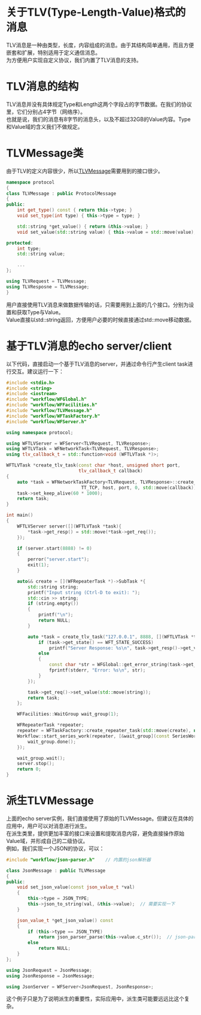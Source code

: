 # 关于TLV(Type-Length-Value)格式的消息
TLV消息是一种由类型，长度，内容组成的消息。由于其结构简单通用，而且方便嵌套和扩展，特别适用于定义通信消息。  
为方便用户实现自定义协议，我们内置了TLV消息的支持。  

# TLV消息的结构
TLV消息并没有具体规定Type和Length这两个字段占的字节数据。在我们的协议里，它们分别占4字节（网络序）。  
也就是说，我们的消息有8字节的消息头，以及不超过32GB的Value内容。Type和Value域的含义我们不做规定。  

# TLVMessage类
由于TLV的定义内容很少，所以[TLVMessage](/src/protocol/TLVMessage.h)需要用到的接口很少。
~~~cpp
namespace protocol
{
class TLVMessage : public ProtocolMessage
{
public:
    int get_type() const { return this->type; }
    void set_type(int type) { this->type = type; }

    std::string *get_value() { return &this->value; }
    void set_value(std::string value) { this->value = std::move(value); }

protected:
    int type;
    std::string value;

    ...
};

using TLVRequest = TLVMessage;
using TLVResposne = TLVMessage;
}
~~~
用户直接使用TLV消息来做数据传输的话，只需要用到上面的几个接口。分别为设置和获取Type与Value。  
Value直接以std::string返回，方便用户必要的时候直接通过std::move移动数据。  

# 基于TLV消息的echo server/client
以下代码，直接启动一个基于TLV消息的server，并通过命令行产生client task进行交互。建议运行一下：
~~~cpp
#include <stdio.h>
#include <string>
#include <iostream>
#include "workflow/WFGlobal.h"
#include "workflow/WFFacilities.h"
#include "workflow/TLVMessage.h"
#include "workflow/WFTaskFactory.h"
#include "workflow/WFServer.h"

using namespace protocol;

using WFTLVServer = WFServer<TLVRequest, TLVResponse>;
using WFTLVTask = WFNetworkTask<TLVRequest, TLVResponse>;
using tlv_callback_t = std::function<void (WFTLVTask *)>;

WFTLVTask *create_tlv_task(const char *host, unsigned short port,
						   tlv_callback_t callback)
{
	auto *task = WFNetworkTaskFactory<TLVRequest, TLVResponse>::create_client_task(
							TT_TCP, host, port, 0, std::move(callback));
	task->set_keep_alive(60 * 1000);
	return task;
}

int main()
{
	WFTLVServer server([](WFTLVTask *task){
		*task->get_resp() = std::move(*task->get_req());
	});

	if (server.start(8888) != 0)
	{
		perror("server.start");
		exit(1);
	}

	auto&& create = [](WFRepeaterTask *)->SubTask *{
		std::string string;
		printf("Input string (Ctrl-D to exit): ");
		std::cin >> string;
		if (string.empty())
		{
			printf("\n");
			return NULL;
		}

		auto *task = create_tlv_task("127.0.0.1", 8888, [](WFTLVTask *task) {
			if (task->get_state() == WFT_STATE_SUCCESS)
				printf("Server Response: %s\n", task->get_resp()->get_value()->c_str());
			else
			{
				const char *str = WFGlobal::get_error_string(task->get_state(), task->get_error());
				fprintf(stderr, "Error: %s\n", str);
			}
		});

		task->get_req()->set_value(std::move(string));
		return task;
	};

	WFFacilities::WaitGroup wait_group(1);

	WFRepeaterTask *repeater;
	repeater = WFTaskFactory::create_repeater_task(std::move(create), nullptr);
	Workflow::start_series_work(repeater, [&wait_group](const SeriesWork *) {
		wait_group.done();
	});

	wait_group.wait();
	server.stop();
	return 0;
}

~~~

# 派生TLVMessage
上面的echo server实例，我们直接使用了原始的TLVMessage。但建议在具体的应用中，用户可以对消息进行派生。  
在派生类里，提供更加丰富的接口来设置和提取消息内容，避免直接操作原始Value域，并形成自己的二级协议。  
例如，我们实现一个JSON的协议，可以：
~~~cpp
#include "workflow/json-parser.h"    // 内置的json解析器

class JsonMessage : public TLVMessage
{
public:
    void set_json_value(const json_value_t *val)
    {
		this->type = JSON_TYPE;
        this->json_to_string(val, &this->value);  // 需要实现一下
    }

    json_value_t *get_json_value() const
    {
		if (this->type == JSON_TYPE)
            return json_parser_parse(this->value.c_str());  // json-parser的函数
        else
            return NULL;
    }
};

using JsonRequest = JsonMessage;
using JsonResponse = JsonMessage;

using JsonServer = WFServer<JsonRequest, JsonResponse>;
~~~
这个例子只是为了说明派生的重要性，实际应用中，派生类可能要远远比这个复杂。  
